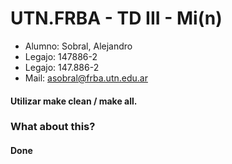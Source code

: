 # UTN.FRBA - TD III - Mi(n)

- Alumno: Sobral, Alejandro
- Legajo: 147886-2
- Legajo: 147.886-2
- Mail: asobral@frba.utn.edu.ar

#### Utilizar make clean / make all.

### What about this?
#### Done 


